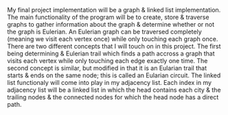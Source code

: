 My final project implementation will be a graph & linked list implementation. The main functionality of the program will be to create, store & traverse graphs to gather information about the graph & determine whether or not the graph is Eulerian. An Eulerian graph can be traversed completely (meaning we visit each vertex once) while only touching each graph once. There are two different concepts that I will touch on in this project. The first being determining & Eulerian trail which finds a path accross a graph that visits each vertex while only touching each edge exactly one time. The second concept is similar, but modified in that it is an Eularian trail that starts & ends on the same node; this is called an Eularian circuit. The linked list functionaly will come into play in my adjacency list. Each index in my adjacency list will be a linked list in which the head contains each city & the trailing nodes & the connected nodes for which the head node has a direct path.
